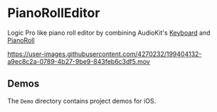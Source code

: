 # PianoRollEditor

Logic Pro like piano roll editor by combining AudioKit's [Keyboard](https://github.com/AudioKit/Keyboard) and [PianoRoll](https://github.com/AudioKit/PianoRoll)

https://user-images.githubusercontent.com/4270232/199404132-a9ec8c2a-0789-4b27-9be9-843feb6c3df5.mov

## Demos

The `Demo` directory contains project demos for iOS.
